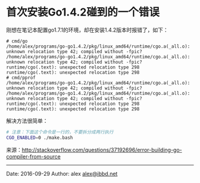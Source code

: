 # 首次安装Go1.4.2碰到的一个错误

刚想在笔记本配置go1.7.1的环境，却在安装1.4.2版本时报错了，如下：

```
# cmd/go
/home/alex/programs/go-go1.4.2/pkg/linux_amd64/runtime/cgo.a(_all.o): unknown relocation type 42; compiled without -fpic?
/home/alex/programs/go-go1.4.2/pkg/linux_amd64/runtime/cgo.a(_all.o): unknown relocation type 42; compiled without -fpic?
runtime/cgo(.text): unexpected relocation type 298
runtime/cgo(.text): unexpected relocation type 298
# cmd/pprof
/home/alex/programs/go-go1.4.2/pkg/linux_amd64/runtime/cgo.a(_all.o): unknown relocation type 42; compiled without -fpic?
/home/alex/programs/go-go1.4.2/pkg/linux_amd64/runtime/cgo.a(_all.o): unknown relocation type 42; compiled without -fpic?
runtime/cgo(.text): unexpected relocation type 298
runtime/cgo(.text): unexpected relocation type 298
```

解决方法很简单：

```sh
# 注意：下面这个命令是一行的，不要拆分成两行执行
CGO_ENABLED=0 ./make.bash
```

来源：http://stackoverflow.com/questions/37192696/error-building-go-compiler-from-source



---------

Date: 2016-09-29  Author: alex <alex@ibbd.net>
